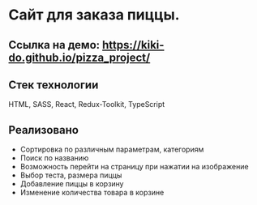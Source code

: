 # Сайт для заказа пиццы. 

## Ссылка на демо: https://kiki-do.github.io/pizza_project/

## Стек технологии
  HTML,
  SASS,
  React,
  Redux-Toolkit,
  TypeScript
  

## Реализовано 
 - Сортировка по различным параметрам, категориям
 - Поиск по названию
 - Возможность перейти на страницу при нажатии на изображение
 - Выбор теста, размера пиццы
 - Добавление пиццы в корзину
 - Изменение количества товара в корзине

